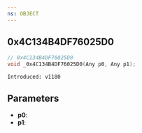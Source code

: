 ```yaml
---
ns: OBJECT
---
```

## 0x4C134B4DF76025D0

```c
// 0x4C134B4DF76025D0
void _0x4C134B4DF76025D0(Any p0, Any p1);
```

```
Introduced: v1180
```

## Parameters
* **p0**:
* **p1**:

